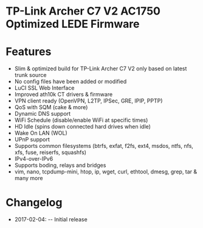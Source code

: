 # TP-Link Archer C7 V2 AC1750 Optimized LEDE Firmware

Features
===
- Slim & optimized build for TP-Link Archer C7 V2 only based on latest trunk source
- No config files have been added or modified
- LuCI SSL Web Interface
- Improved ath10k CT drivers & firmware
- VPN client ready (OpenVPN, L2TP, IPSec, GRE, IPIP, PPTP)
- QoS with SQM (cake & more)
- Dynamic DNS support
- WiFi Schedule (disable/enable WiFi at specific times)
- HD Idle (spins down connected hard drives when idle)
- Wake On LAN (WOL)
- UPnP support
- Supports common filesystems (btrfs, exfat, f2fs, ext4, msdos, ntfs, nfs, xfs, fuse, reiserfs, squashfs)
- IPv4-over-IPv6
- Supports boding, relays and bridges
- vim, nano, tcpdump-mini, htop, ip, wget, curl, ethtool, dmesg, grep, tar & many more

Changelog
===
- 2017-02-04:
-- Initial release
